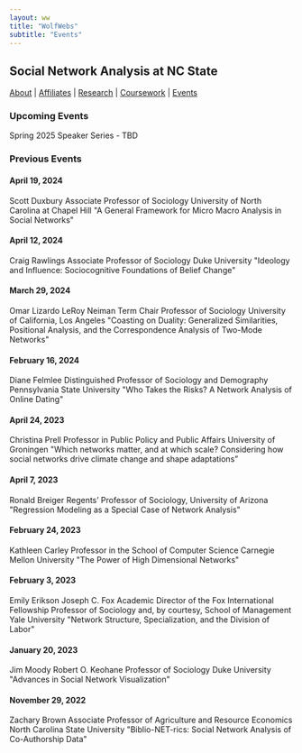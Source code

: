 ```yaml
---
layout: ww
title: "WolfWebs"
subtitle: "Events"
---
```

## Social Network Analysis at NC State

[About](/WolfWebs/) | [Affiliates](/WolfWebs/affiliates.html) | [Research](/WolfWebs/research.html) | [Coursework](/WolfWebs/coursework.html) | [Events](/WolfWebs/events.html)

### Upcoming Events
Spring 2025 Speaker Series - TBD


### Previous Events

#### April 19, 2024
Scott Duxbury  </n>
Associate Professor of Sociology
University of North Carolina at Chapel Hill
"A General Framework for Micro Macro Analysis in Social Networks"

#### April 12, 2024
Craig Rawlings
Associate Professor of Sociology
Duke University
"Ideology and Influence: Sociocognitive Foundations of Belief Change"

#### March 29, 2024
Omar Lizardo
LeRoy Neiman Term Chair Professor of Sociology
University of California, Los Angeles
"Coasting on Duality: Generalized Similarities, Positional Analysis, and the Correspondence Analysis of Two-Mode Networks"

#### February 16, 2024
Diane Felmlee
Distinguished Professor of Sociology and Demography
Pennsylvania State University
"Who Takes the Risks? A Network Analysis of Online Dating"

#### April 24, 2023
Christina Prell
Professor in Public Policy and Public Affairs
University of Groningen
"Which networks matter, and at which scale? Considering how social networks drive climate change and shape adaptations”

#### April 7, 2023
Ronald Breiger
Regents’ Professor of Sociology,
University of Arizona
"Regression Modeling as a Special Case of Network Analysis"

#### February 24, 2023
Kathleen Carley
Professor in the School of Computer Science 
Carnegie Mellon University
"The Power of High Dimensional Networks"

#### February 3, 2023
Emily Erikson
Joseph C. Fox Academic Director of the Fox International Fellowship
Professor of Sociology and, by courtesy, School of Management
Yale University
"Network Structure, Specialization, and the Division of Labor"

#### January 20, 2023
Jim Moody
Robert O. Keohane Professor of Sociology
Duke University
"Advances in Social Network Visualization"

#### November 29, 2022
Zachary Brown 
Associate Professor of Agriculture and Resource Economics
North Carolina State University
"Biblio-NET-rics: Social Network Analysis of Co-Authorship Data"
